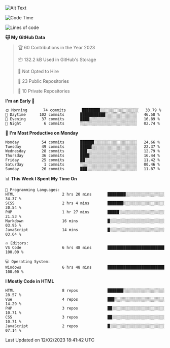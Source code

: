 ![Alt Text](https://media0.giphy.com/media/H48YKEw3fXrcvIF2xE/200w.gif?cid=82a1493badypnrqv7no5k2m47eq0kdlkwed89qw5z8bd6g57&rid=200w.gif)

<!--START_SECTION:waka-->
![Code Time](http://img.shields.io/badge/Code%20Time-8%20hrs%204%20mins-blue)

![Lines of code](https://img.shields.io/badge/From%20Hello%20World%20I%27ve%20Written-440%20Thousand%20lines%20of%20code-blue)

**🐱 My GitHub Data** 

> 🏆 60 Contributions in the Year 2023
 > 
> 📦 132.2 kB Used in GitHub's Storage 
 > 
> 🚫 Not Opted to Hire
 > 
> 📜 23 Public Repositories 
 > 
> 🔑 10 Private Repositories  
 > 
**I'm an Early 🐤** 

```text
🌞 Morning       74 commits       ████████░░░░░░░░░░░░░░░░░   33.79 % 
🌆 Daytime      102 commits       ███████████░░░░░░░░░░░░░░   46.58 % 
🌃 Evening       37 commits       ████░░░░░░░░░░░░░░░░░░░░░   16.89 % 
🌙 Night          6 commits       ░░░░░░░░░░░░░░░░░░░░░░░░░   02.74 % 

```
📅 **I'm Most Productive on Monday** 

```text
Monday          54 commits       ██████░░░░░░░░░░░░░░░░░░░   24.66 % 
Tuesday         49 commits       █████░░░░░░░░░░░░░░░░░░░░   22.37 % 
Wednesday       28 commits       ███░░░░░░░░░░░░░░░░░░░░░░   12.79 % 
Thursday        36 commits       ████░░░░░░░░░░░░░░░░░░░░░   16.44 % 
Friday          25 commits       ██░░░░░░░░░░░░░░░░░░░░░░░   11.42 % 
Saturday         1 commits       ░░░░░░░░░░░░░░░░░░░░░░░░░   00.46 % 
Sunday          26 commits       ███░░░░░░░░░░░░░░░░░░░░░░   11.87 % 

```


📊 **This Week I Spent My Time On** 

```text
💬 Programming Languages: 
HTML                     2 hrs 20 mins       ████████░░░░░░░░░░░░░░░░░   34.37 % 
SCSS                     2 hrs 4 mins        ███████░░░░░░░░░░░░░░░░░░   30.54 % 
PHP                      1 hr 27 mins        █████░░░░░░░░░░░░░░░░░░░░   21.53 % 
Markdown                 16 mins             █░░░░░░░░░░░░░░░░░░░░░░░░   03.95 % 
JavaScript               14 mins             █░░░░░░░░░░░░░░░░░░░░░░░░   03.64 % 

🔥 Editors: 
VS Code                  6 hrs 48 mins       █████████████████████████   100.00 % 

💻 Operating System: 
Windows                  6 hrs 48 mins       █████████████████████████   100.00 % 

```

**I Mostly Code in HTML** 

```text
HTML                     8 repos             ███████░░░░░░░░░░░░░░░░░░   28.57 % 
Vue                      4 repos             ███░░░░░░░░░░░░░░░░░░░░░░   14.29 % 
PHP                      3 repos             ██░░░░░░░░░░░░░░░░░░░░░░░   10.71 % 
CSS                      3 repos             ██░░░░░░░░░░░░░░░░░░░░░░░   10.71 % 
JavaScript               2 repos             █░░░░░░░░░░░░░░░░░░░░░░░░   07.14 % 

```



 Last Updated on 12/02/2023 18:41:42 UTC
<!--END_SECTION:waka-->
